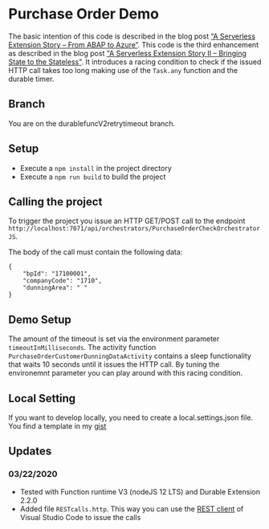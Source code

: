 # Purchase Order Demo
The basic intention of this code is described in the blog post [“A Serverless Extension Story – From ABAP to Azure”](https://blogs.sap.com/2019/12/09/a-serverless-extension-story-from-abap-to-azure/). 
This code is the third enhancement as described in the blog post ["A Serverless Extension Story II – Bringing State to the Stateless"](https://blogs.sap.com/2020/02/17/a-serverless-extension-story-ii-bringing-state-to-the-stateless/). It introduces a racing condition to check if the issued HTTP call takes too long making use of the `Task.any` function and the durable timer. 

## Branch
You are on the durablefuncV2retrytimeout branch.

## Setup
* Execute a `npm install` in the project directory
* Execute a `npm run build` to build the project

## Calling the project
To trigger the  project you issue an HTTP GET/POST call to the endpoint ` http://localhost:7071/api/orchestrators/PurchaseOrderCheckOrchestratorJS`.

The body of the call must contain the following data:
```
{
	"bpId": "17100001",
	"companyCode": "1710",
	"dunningArea": " "
}
```

## Demo Setup
The amount of the timeout is set via the environment parameter `timeoutInMilliseconds`. The activity function `PurchaseOrderCustomerDunningDataActivity` contains a sleep functionality that waits 10 seconds until it issues the HTTP call. By tuning the environemnt parameter you can play around with this racing condition.

## Local Setting
If you want to develop locally, you need to create a local.settings.json file. You find a template in my [gist](https://gist.github.com/lechnerc77/2da9c96d902cc554ce8250f202cb7f5b)

## Updates 
### 03/22/2020
* Tested with Function runtime V3 (nodeJS 12 LTS) and Durable Extension 2.2.0
* Added file `RESTcalls.http`. This way you can use the [REST client](https://marketplace.visualstudio.com/items?itemName=humao.rest-client) of Visual Studio Code to issue the calls